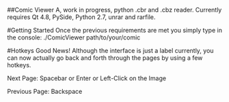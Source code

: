 ##Comic Viewer
A, work in progress, python .cbr and .cbz reader.
Currently requires Qt 4.8, PySide, Python 2.7, unrar and rarfile.

#Getting Started
Once the previous requirements are met you simply type in the console:
./ComicViewer path/to/your/comic

#Hotkeys
Good News! Although the interface is just a label currently, you can now actually go back and forth through the pages by using a few hotkeys. 

Next Page: Spacebar or Enter or Left-Click on the Image

Previous Page: Backspace
